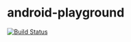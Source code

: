 # android-playground

[![Build Status](https://www.bitrise.io/app/08ed89b8eb09e0aa.svg?token=UzQEMGn-w5uC9Ktk_5uWig)](https://www.google.com)